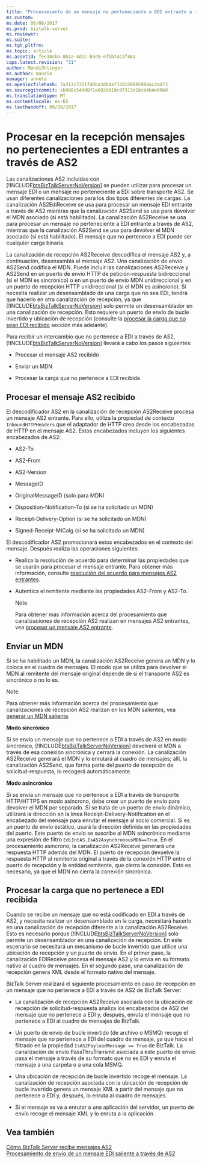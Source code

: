 ```yaml
---
title: "Procesamiento de un mensaje no perteneciente a EDI entrante a través de AS2 de lado de recepción | Documentos de Microsoft"
ms.custom: 
ms.date: 06/08/2017
ms.prod: biztalk-server
ms.reviewer: 
ms.suite: 
ms.tgt_pltfrm: 
ms.topic: article
ms.assetid: fee10cba-8b1a-4d2c-b9d9-efbb74c3f461
caps.latest.revision: "31"
author: MandiOhlinger
ms.author: mandia
manager: anneta
ms.openlocfilehash: 7a313c7351f40ba3dbdaf33d15008598dac2ad73
ms.sourcegitcommit: cb908c540d8f1a692d01dc8f313e16cb4b4e696d
ms.translationtype: MT
ms.contentlocale: es-ES
ms.lasthandoff: 09/20/2017
---
```

# <a name="receive-side-processing-of-an-incoming-non-edi-message-over-as2"></a>Procesar en la recepción mensajes no pertenecientes a EDI entrantes a través de AS2
Las canalizaciones AS2 incluidas con [!INCLUDE[btsBizTalkServerNoVersion](../includes/btsbiztalkservernoversion-md.md)] se pueden utilizar para procesar un mensaje EDI o un mensaje no perteneciente a EDI sobre transporte AS2. Se usan diferentes canalizaciones para los dos tipos diferentes de cargas. La canalización AS2EdiReceive se usa para procesar un mensaje EDI entrante a través de AS2 mientras que la canalización AS2Send se usa para devolver el MDN asociado (si está habilitado). La canalización AS2Receive se usa para procesar un mensaje no perteneciente a EDI entrante a través de AS2, mientras que la canalización AS2Send se usa para devolver el MDN asociado (si está habilitado). El mensaje que no pertenece a EDI puede ser cualquier carga binaria.  
  
 La canalización de recepción AS2Receive descodifica el mensaje AS2 y, a continuación, desensambla el mensaje AS2. Una canalización de envío AS2Send codifica el MDN. Puede incluir las canalizaciones AS2Receive y AS2Send en un puerto de envío HTTP de petición-respuesta bidireccional (si el MDN es sincrónico) o en un puerto de envío MDN unidireccional y en un puerto de recepción HTTP unidireccional (si el MDN es asíncrono). Si necesita realizar un desensamblado de una carga que no sea EDI, tendrá que hacerlo en otra canalización de recepción, ya que [!INCLUDE[btsBizTalkServerNoVersion](../includes/btsbiztalkservernoversion-md.md)] solo permite un desensamblador en una canalización de recepción. Esto requiere un puerto de envío de bucle invertido y ubicación de recepción (consulte la [procesar la carga que no sean EDI recibido](../core/receive-side-processing-of-an-incoming-non-edi-message-over-as2.md#BKMK_NonEDI) sección más adelante).  
  
 Para recibir un intercambio que no pertenece a EDI a través de AS2, [!INCLUDE[btsBizTalkServerNoVersion](../includes/btsbiztalkservernoversion-md.md)] llevará a cabo los pasos siguientes:  
  
-   Procesar el mensaje AS2 recibido  
  
-   Enviar un MDN  
  
-   Procesar la carga que no pertenece a EDI recibida  
  
## <a name="processing-the-received-as2-message"></a>Procesar el mensaje AS2 recibido  
 El descodificador AS2 en la canalización de recepción AS2Receive procesa un mensaje AS2 entrante. Para ello, utiliza la propiedad de contexto `InboundHTTPHeaders` que el adaptador de HTTP crea desde los encabezados de HTTP en el mensaje AS2. Estos encabezados incluyen los siguientes encabezados de AS2:  
  
-   AS2-To  
  
-   AS2-From  
  
-   AS2-Version  
  
-   MessageID  
  
-   OriginalMessageID (solo para MDN)  
  
-   Disposition-Notification-To (si se ha solicitado un MDN)  
  
-   Receipt-Delivery-Option (si se ha solicitado un MDN)  
  
-   Signed-Receipt-MICalg (si se ha solicitado un MDN)  
  
 El descodificador AS2 promocionará estos encabezados en el contexto del mensaje. Después realiza las operaciones siguientes:  
  
-   Realiza la resolución de acuerdo para determinar las propiedades que se usarán para procesar el mensaje entrante. Para obtener más información, consulte [resolución del acuerdo para mensajes AS2 entrantes](../core/agreement-resolution-for-incoming-as2-messages.md).  
  
-   Autentica el remitente mediante las propiedades AS2-From y AS2-To.  
  
    > [!NOTE]
    >  Para obtener más información acerca del procesamiento que canalizaciones de recepción AS2 realizan en mensajes AS2 entrantes, vea [procesar un mensaje AS2 entrante](../core/processing-an-incoming-as2-message.md).  
  
## <a name="sending-an-mdn"></a>Enviar un MDN  
 Si se ha habilitado un MDN, la canalización AS2Receive genera un MDN y lo coloca en el cuadro de mensajes. El modo que se utiliza para devolver el MDN al remitente del mensaje original depende de si el transporte AS2 es sincrónico o no lo es.  
  
> [!NOTE]
>  Para obtener más información acerca del procesamiento que canalizaciones de recepción AS2 realizan en los MDN salientes, vea [generar un MDN saliente](../core/generating-an-outgoing-mdn.md).  
  
 **Modo sincrónico**  
  
 Si se envía un mensaje que no pertenece a EDI a través de AS2 en modo sincrónico, [!INCLUDE[btsBizTalkServerNoVersion](../includes/btsbiztalkservernoversion-md.md)] devolverá el MDN a través de esa conexión sincrónica y cerrará la conexión. La canalización AS2Receive generará el MDN y lo enrutará al cuadro de mensajes; allí, la canalización AS2Send, que forma parte del puerto de recepción de solicitud-respuesta, lo recogerá automáticamente.  
  
 **Modo asincrónico**  
  
 Si se envía un mensaje que no pertenece a EDI a través de transporte HTTP/HTTPS en modo asíncrono, debe crear un puerto de envío para devolver el MDN por separado. Si se trata de un puerto de envío dinámico, utilizará la dirección en la línea Receipt-Delivery-Notification en el encabezado del mensaje para enrutar el mensaje al socio comercial. Si es un puerto de envío estático, usará la dirección definida en las propiedades del puerto. Este puerto de envío se suscribe al MDN asincrónico mediante una expresión de filtro `EdiIntAS.IsAS2AsynchronousMDN==True`. En el procesamiento asíncrono, la canalización AS2Receive generará una respuesta HTTP además del MDN. El puerto de recepción devuelve la respuesta HTTP al remitente original a través de la conexión HTTP entre el puerto de recepción y la entidad remitente, que cierra la conexión. Esto es necesario, ya que el MDN no cierra la conexión sincrónica.  
  
##  <a name="BKMK_NonEDI"></a>Procesar la carga que no pertenece a EDI recibida  
 Cuando se recibe un mensaje que no está codificado en EDI a través de AS2, y necesita realizar un desensamblado en la carga, necesitará hacerlo en una canalización de recepción diferente a la canalización AS2Receive. Esto es necesario porque [!INCLUDE[btsBizTalkServerNoVersion](../includes/btsbiztalkservernoversion-md.md)] solo permite un desensamblador en una canalización de recepción. En este escenario se necesitará un mecanismo de bucle invertido que utilice una ubicación de recepción y un puerto de envío. En el primer pase, la canalización EDIReceive procesa el mensaje AS2 y lo envía en su formato nativo al cuadro de mensajes. En el segundo pase, una canalización de recepción genera XML desde el formato nativo del mensaje.  
  
 BizTalk Server realizará el siguiente procesamiento en caso de recepción en un mensaje que no pertenece a EDI a través de AS2 de BizTalk Server:  
  
-   La canalización de recepción AS2Receive asociada con la ubicación de recepción de solicitud-respuesta analiza los encabezados de AS2 del mensaje que no pertenece a EDI y, después, enruta el mensaje que no pertenece a EDI al cuadro de mensajes de BizTalk.  
  
-   Un puerto de envío de bucle invertido (de archivo o MSMQ) recoge el mensaje que no pertenece a EDI del cuadro de mensaje, ya que hace el filtrado en la propiedad `IsAS2PayloadMessage == True` de BizTalk. La canalización de envío PassThruTransmit asociada a este puerto de envío pasa el mensaje a través de su formato que no es EDI y enruta el mensaje a una carpeta o a una cola MSMQ.  
  
-   Una ubicación de recepción de bucle invertido recoge el mensaje. La canalización de recepción asociada con la ubicación de recepción de bucle invertido genera un mensaje XML a partir del mensaje que no pertenece a EDI y, después, lo enruta al cuadro de mensajes.  
  
-   Si el mensaje se va a enrutar a una aplicación del servidor, un puerto de envío recoge el mensaje XML y lo enruta a la aplicación.  
  
## <a name="see-also"></a>Vea también  
 [Cómo BizTalk Server recibe mensajes AS2](../core/how-biztalk-server-receives-as2-messages.md)   
 [Procesamiento de envío de un mensaje EDI saliente a través de AS2](../core/send-side-processing-of-an-outgoing-edi-message-over-as2.md)